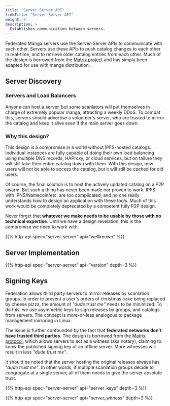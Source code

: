 ```yaml
---
title: "Server-Server API"
linkTitle: "Server-Server API"
weight: 9
description: >
  Establishes communication between servers.
---
```


Federated Manga servers use the Server-Server APIs to communicate with each other.
Servers use these APIs to push catalog changes to each other in real-time, and to retrieve
older catalog entries from each other. Much of the design is borrowed from the [Matrix project](https://matrix.org)
and has simply been adapted for use with manga distribution.

## Server Discovery

### Servers and Load Balancers

Anyone can host a server, but some scanlators will put themselves in charge of
extremely popular manga, attracting a weekly DDoS. To combat this, servers should advertise
a volunteer's server, who are trusted to mirror the catalog and keep it alive even if the main
server goes down.

### Why this design?

This design is a compromise in a world without IPFS-hosted catalogs. Individual instances
are fully capable of doing their own load balancing using multiple DNS records, HAProxy,
or cloud services, but on failure they will still take their entire catalog down with them.
With this design, new users will not be able to access the catalog, but it will still be
cached for old users.

Of course, the final solution is to host the actively updated catalog on a P2P swarm. But
such a thing has never been made nor proven to work. IPFS with IPNS/Namecoin/etc. are too
complicated, and no one really understands how to design an application with these tools.
Much of this work would be completely deprecated by a competent fully P2P design.

Never forget that **whatever we make needs to be usable by those with no technical expertise**.
Until we have a design revelation, this is the compromise we need to work with.

{{% http-api spec="server-server" api="wellknown" %}}

## Server Implementation

{{% http-api spec="server-server" api="version" depth=3 %}}

## Signing Keys

Federation allows third party servers to mirror releases by scanlation groups.
In order to prevent a user's orders of christmas cake being replaced by cheese pizza,
the amount of *"dude trust me"* needs to be minimized. To do this, we use asymmetric keys to
sign releases by groups, and catalogs from servers. The concept is more-or-less analogous
to package management mirroring in Linux.

The issue is further confounded by the fact that
**federated networks don't have trusted third parties**. The design is borrowed from the
[Matrix protocol](https://matrix.org/docs/spec/server_server/r0.1.4#publishing-keys), which
allows servers to act as a witness (aka notary), claiming to know the published signing key
of an offline server. More witnesses will result in less *"dude trust me"*.

It should be noted that the server hosting the original releases always has *"dude trust me"*.
In other words, if multiple scanlation groups decide to congregate at a single server,
all of them needs to give the server absolute trust.

{{% http-api spec="server-server" api="server_keys" depth=3 %}}

{{% http-api spec="server-server" api="server_witness" depth=3 %}}
